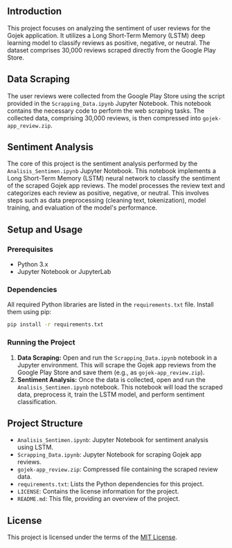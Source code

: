## Introduction
This project focuses on analyzing the sentiment of user reviews for the Gojek application. It utilizes a Long Short-Term Memory (LSTM) deep learning model to classify reviews as positive, negative, or neutral. The dataset comprises 30,000 reviews scraped directly from the Google Play Store.

## Data Scraping
The user reviews were collected from the Google Play Store using the script provided in the `Scrapping_Data.ipynb` Jupyter Notebook. This notebook contains the necessary code to perform the web scraping tasks. The collected data, comprising 30,000 reviews, is then compressed into `gojek-app_review.zip`.

## Sentiment Analysis
The core of this project is the sentiment analysis performed by the `Analisis_Sentimen.ipynb` Jupyter Notebook. This notebook implements a Long Short-Term Memory (LSTM) neural network to classify the sentiment of the scraped Gojek app reviews. The model processes the review text and categorizes each review as positive, negative, or neutral. This involves steps such as data preprocessing (cleaning text, tokenization), model training, and evaluation of the model's performance.

## Setup and Usage

### Prerequisites
- Python 3.x
- Jupyter Notebook or JupyterLab

### Dependencies
All required Python libraries are listed in the `requirements.txt` file. Install them using pip:
```bash
pip install -r requirements.txt
```

### Running the Project
1.  **Data Scraping:**
    Open and run the `Scrapping_Data.ipynb` notebook in a Jupyter environment. This will scrape the Gojek app reviews from the Google Play Store and save them (e.g., as `gojek-app_review.zip`).
2.  **Sentiment Analysis:**
    Once the data is collected, open and run the `Analisis_Sentimen.ipynb` notebook. This notebook will load the scraped data, preprocess it, train the LSTM model, and perform sentiment classification.

## Project Structure
- `Analisis_Sentimen.ipynb`: Jupyter Notebook for sentiment analysis using LSTM.
- `Scrapping_Data.ipynb`: Jupyter Notebook for scraping Gojek app reviews.
- `gojek-app_review.zip`: Compressed file containing the scraped review data.
- `requirements.txt`: Lists the Python dependencies for this project.
- `LICENSE`: Contains the license information for the project.
- `README.md`: This file, providing an overview of the project.

## License
This project is licensed under the terms of the [MIT License](LICENSE).
